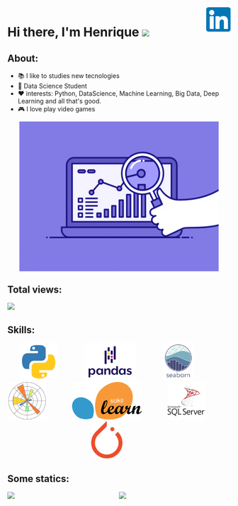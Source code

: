 <a href="https://www.linkedin.com/in/henrique-oliveira-15b656197" target="_blank">
    <img 
        src="images/linkedin.svg" 
        alt="linkedIn" 
        width="55" 
        align="right" />
</a>


# Hi there, I'm Henrique <img src="https://raw.githubusercontent.com/iampavangandhi/iampavangandhi/master/gifs/Hi.gif" width="30px"></h2>


## About: 

- 📚 I like to studies new tecnologies
- 🌱 Data Science Student 
- ❤️ interests: Python, DataScience, Machine Learning, Big Data, Deep Learning and all that's good.
- 🎮 I love play video games 

<p align="center">
  <a href="#">
    <img align="center" width="450" src="animation/ds3.gif" />
  </a>
</p>

## Total views:

<img alingn="center" src="https://profile-counter.glitch.me/Olivierah/count.svg" />

## Skills:
<p align="center">
    <img height="85" src="images/python.svg">
    &nbsp;&nbsp;&nbsp;&nbsp;&nbsp;&nbsp;&nbsp;&nbsp;&nbsp;&nbsp;&nbsp;&nbsp;&nbsp;
    <img height="85" src="images/pd.svg">
    &nbsp;&nbsp;&nbsp;&nbsp;&nbsp;&nbsp;&nbsp;&nbsp;&nbsp;&nbsp;&nbsp;&nbsp;&nbsp;
    <img height="85" src="images/sns.svg">
    &nbsp;&nbsp;&nbsp;&nbsp;&nbsp;&nbsp;&nbsp;&nbsp;&nbsp;&nbsp;&nbsp;&nbsp;&nbsp;
    <img height="85" src="images/plt.svg">
    &nbsp;&nbsp;&nbsp;&nbsp;&nbsp;&nbsp;&nbsp;&nbsp;&nbsp;&nbsp;&nbsp;&nbsp;&nbsp;
    <img height="85" src="images/scikit.svg">
    &nbsp;&nbsp;&nbsp;&nbsp;&nbsp;&nbsp;&nbsp;&nbsp;&nbsp;&nbsp;&nbsp;&nbsp;&nbsp;
    <img height="85" src="images/mssql.svg">
    &nbsp;&nbsp;&nbsp;&nbsp;&nbsp;&nbsp;&nbsp;&nbsp;&nbsp;&nbsp;&nbsp;&nbsp;&nbsp;
    <img height="85" src="images/PyTorch.svg">
    &nbsp;&nbsp;&nbsp;&nbsp;&nbsp;&nbsp;&nbsp;&nbsp;&nbsp;&nbsp;&nbsp;&nbsp;&nbsp;
    

## Some statics:
<p align="center">
  <a href="#">
    <img src='https://github-readme-stats.vercel.app/api?username=Olivierah&show_icons=true&theme=tokyonight&count_private=true&line_height=40'  align="left" />
    <img src='https://github-readme-stats.vercel.app/api/top-langs/?username=Olivierah&theme=tokyonight&hide_langs_below=4'/>
  </a>
</p>






